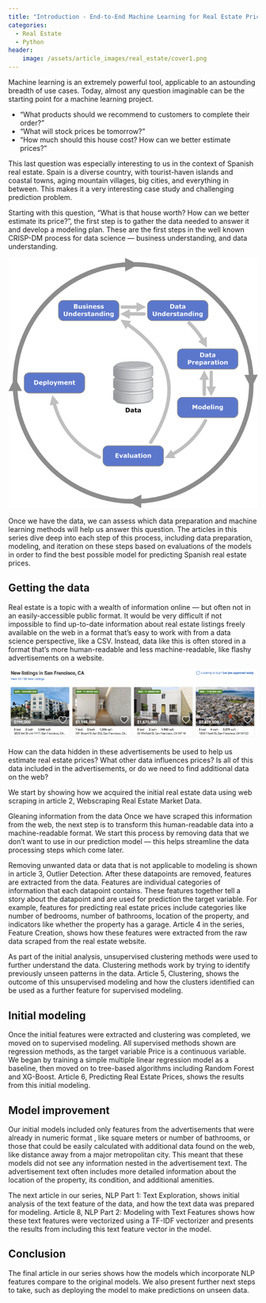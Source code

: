 ```yaml
---
title: "Introduction - End-to-End Machine Learning for Real Estate Price Prediction"
categories:
  - Real Estate
  - Python
header:
    image: /assets/article_images/real_estate/cover1.png
---
```


Machine learning is an extremely powerful tool, applicable to an astounding breadth of use cases. Today, almost any question imaginable can be the starting point for a machine learning project.

- “What products should we recommend to customers to complete their order?”
- “What will stock prices be tomorrow?”
- “How much should this house cost? How can we better estimate prices?”

This last question was especially interesting to us in the context of Spanish real estate. Spain is a diverse country, with tourist-haven islands and coastal towns, aging mountain villages, big cities, and everything in between. This makes it a very interesting case study and challenging prediction problem.

Starting with this question, “What is that house worth? How can we better estimate its price?”, the first step is to gather the data needed to answer it and develop a modeling plan. These are the first steps in the well known CRISP-DM process for data science — business understanding, and data understanding.

![](/assets/post_images/real_estate/picture1_1.png)

Once we have the data, we can assess which data preparation and machine learning methods will help us answer this question. The articles in this series dive deep into each step of this process, including data preparation, modeling, and iteration on these steps based on evaluations of the models in order to find the best possible model for predicting Spanish real estate prices.

## Getting the data

Real estate is a topic with a wealth of information online — but often not in an easily-accessible public format. It would be very difficult if not impossible to find up-to-date information about real estate listings freely available on the web in a format that’s easy to work with from a data science perspective, like a CSV. Instead, data like this is often stored in a format that’s more human-readable and less machine-readable, like flashy advertisements on a website.



![Recent listings from realtor.com](/assets/post_images/real_estate/picture1_2.png)

How can the data hidden in these advertisements be used to help us estimate real estate prices? What other data influences prices? Is all of this data included in the advertisements, or do we need to find additional data on the web?

We start by showing how we acquired the initial real estate data using web scraping in article 2, Webscraping Real Estate Market Data.

Gleaning information from the data
Once we have scraped this information from the web, the next step is to transform this human-readable data into a machine-readable format. We start this process by removing data that we don’t want to use in our prediction model — this helps streamline the data processing steps which come later.

Removing unwanted data or data that is not applicable to modeling is shown in article 3, Outlier Detection.
After these datapoints are removed, features are extracted from the data. Features are individual categories of information that each datapoint contains. These features together tell a story about the datapoint and are used for prediction the target variable. For example, features for predicting real estate prices include categories like number of bedrooms, number of bathrooms, location of the property, and indicators like whether the property has a garage.
Article 4 in the series, Feature Creation, shows how these features were extracted from the raw data scraped from the real estate website.

As part of the initial analysis, unsupervised clustering methods were used to further understand the data. Clustering methods work by trying to identify previously unseen patterns in the data. Article 5, Clustering, shows the outcome of this unsupervised modeling and how the clusters identified can be used as a further feature for supervised modeling.

## Initial modeling

Once the initial features were extracted and clustering was completed, we moved on to supervised modeling. All supervised methods shown are regression methods, as the target variable Price is a continuous variable.
We began by training a simple multiple linear regression model as a baseline, then moved on to tree-based algorithms including Random Forest and XG-Boost. Article 6, Predicting Real Estate Prices, shows the results from this initial modeling.
## Model improvement

Our initial models included only features from the advertisements that were already in numeric format , like square meters or number of bathrooms, or those that could be easily calculated with additional data found on the web, like distance away from a major metropolitan city. This meant that these models did not see any information nested in the advertisement text. The advertisement text often includes more detailed information about the location of the property, its condition, and additional amenities.

The next article in our series, NLP Part 1: Text Exploration, shows initial analysis of the text feature of the data, and how the text data was prepared for modeling. Article 8, NLP Part 2: Modeling with Text Features shows how these text features were vectorized using a TF-IDF vectorizer and presents the results from including this text feature vector in the model.

## Conclusion

The final article in our series shows how the models which incorporate NLP features compare to the original models. We also present further next steps to take, such as deploying the model to make predictions on unseen data.
